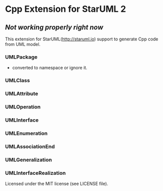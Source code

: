 Cpp Extension for StarUML 2 
============================
## *Not working properly right now* 
This extension for StarUML(http://staruml.io) support to generate Cpp code from UML model.



### UMLPackage
* converted to namespace or ignore it.

### UMLClass


### UMLAttribute

### UMLOperation

### UMLInterface

### UMLEnumeration

### UMLAssociationEnd

### UMLGeneralization

### UMLInterfaceRealization

Licensed under the MIT license (see LICENSE file).